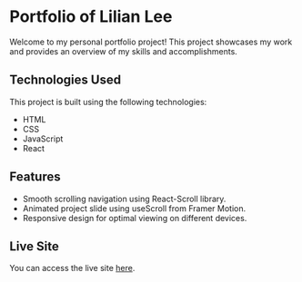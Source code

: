# Portfolio of Lilian Lee

Welcome to my personal portfolio project! This project showcases my work and provides an overview of my skills and accomplishments.

## Technologies Used

This project is built using the following technologies:

- HTML
- CSS
- JavaScript
- React

## Features

- Smooth scrolling navigation using React-Scroll library.
- Animated project slide using useScroll from Framer Motion.
- Responsive design for optimal viewing on different devices.

## Live Site

You can access the live site [here](https://lilianlee0213.github.io/portfolio/).
